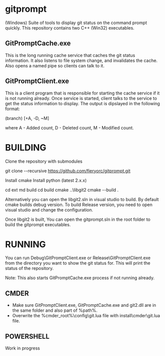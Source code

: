 gitprompt
=========

(Windows) Suite of tools to display git status on the command prompt quickly. 
This repository contains two C++ (Win32) executables. 

GitPromptCache.exe
------------------

   This is the long running cache service that caches the git status information. 
It also listens to file system change, and invalidates the cache. Also opens a named
pipe so clients can talk to it.

GitPromptClient.exe
-------------------

   This is a client program that is responsible for starting the cache service if it is not
running already. Once service is started, client talks to the service to get the status information to display.
 The output is dipslayed in the following format:

 (branch) [+A, -D, ~M]

where A - Added count, D - Deleted count, M - Modified count.

BUILDING
========

Clone the repository with submodules
   
   git clone --recursive https://github.com/fieryorc/gitprompt.git

Install cmake
Install python (latest 2.x.x) 

cd ext
md build
cd build
cmake ..\libgit2
cmake --build .

Alternatively you can open the libgit2.sln in visual studio to build. 
By default cmake builds debug version. To build Release version, you need
to open visual studio and change the configuration.

Once libgit2 is built, You can open the gitprompt.sln in the root folder
to build the gitprompt executables.


RUNNING
=======

You can run Debug\GitPromptClient.exe or Release\GitPromptClient.exe from the
directory you want to show the git status for. This will print the status of
the repository.

Note:
This also starts GitPromptCache.exe process if not running already.


CMDER 
-----
* Make sure GitPromptClient.exe, GitPromptCache.exe and git2.dll are in the same folder and also part of %path%.
* Overwrite the %cmder_root%\config\git.lua file with install\cmder\git.lua file.


POWERSHELL
----------
Work in progress



   


